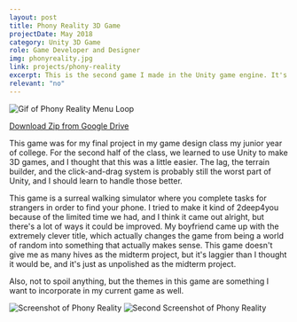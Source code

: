 ```yaml
---
layout: post
title: Phony Reality 3D Game
projectDate: May 2018
category: Unity 3D Game
role: Game Developer and Designer
img: phonyreality.jpg
link: projects/phony-reality
excerpt: This is the second game I made in the Unity game engine. It's a 3D walking simulator with simple fetch quests. The goal of the game is to find your smartphone in a strange surreal world. It was fascinating to learn more C# for this project and how object-oriented programming works in a game with 3D assets.
relevant: "no"
---
```


<img src="https://lizlorena.com/img/phonyrealitymenuyoyod.gif" alt="Gif of Phony Reality Menu Loop" class="img-fluid"/>

<p class="caption"><a href="https://github.com/liz-lorena/liz-lorena" target="_blank">Download Zip from Google Drive</a></p>

<p>This game was for my final project in my game design class my junior year of college. For the second half of the class, we learned to use Unity to make 3D games, and I thought that this was a little easier. The lag, the terrain builder, and the click-and-drag system is probably still the worst part of Unity, and I should learn to handle those better. </p>

<p>This game is a surreal walking simulator where you complete tasks for strangers in order to find your phone. I tried to make it kind of 2deep4you because of the limited time we had, and I think it came out alright, but there's a lot of ways it could be improved. My boyfriend came up with the extremely clever title, which actually changes the game from being a world of random into something that actually makes sense. This game doesn't give me as many hives as the midterm project, but it's laggier than I thought it would be, and it's just as unpolished as the midterm project.</p>

<p>Also, not to spoil anything, but the themes in this game are something I want to incorporate in my current game as well.</p>

<img src="https://lizlorena.com/img/PhonyReality2.png" alt="Screenshot of Phony Reality" class="img-fluid"/>
<img src="https://lizlorena.com/img/PhonyReality3.png" alt="Second Screenshot of Phony Reality" class="img-fluid"/>

